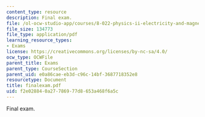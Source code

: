 ```yaml
---
content_type: resource
description: Final exam.
file: /ol-ocw-studio-app/courses/8-022-physics-ii-electricity-and-magnetism-fall-2006/f2e028840a27786977d8653a468f6a5c_finalexam.pdf
file_size: 134773
file_type: application/pdf
learning_resource_types:
- Exams
license: https://creativecommons.org/licenses/by-nc-sa/4.0/
ocw_type: OCWFile
parent_title: Exams
parent_type: CourseSection
parent_uid: e0a86cae-eb3d-c96c-14bf-3687718352e8
resourcetype: Document
title: finalexam.pdf
uid: f2e02884-0a27-7869-77d8-653a468f6a5c
---
```

Final exam.